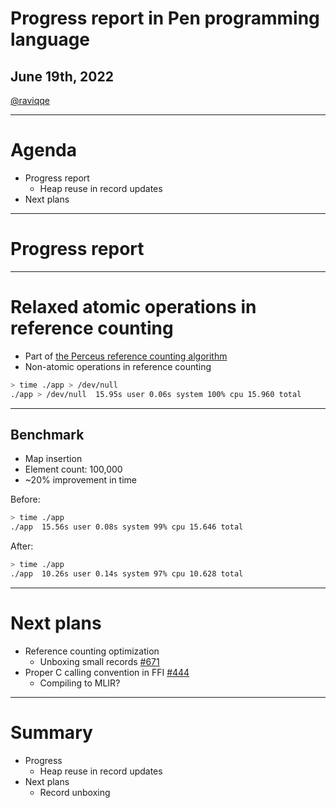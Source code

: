 # Progress report in Pen programming language

## June 19th, 2022

[@raviqqe](https://github.com/raviqqe)

---

# Agenda

- Progress report
  - Heap reuse in record updates
- Next plans

---

# Progress report

---

# Relaxed atomic operations in reference counting

- Part of [the Perceus reference counting algorithm](https://www.microsoft.com/en-us/research/publication/perceus-garbage-free-reference-counting-with-reuse/)
- Non-atomic operations in reference counting

```sh
> time ./app > /dev/null
./app > /dev/null  15.95s user 0.06s system 100% cpu 15.960 total
```

---

## Benchmark

- Map insertion
- Element count: 100,000
- ~20% improvement in time

Before:

```sh
> time ./app
./app  15.56s user 0.08s system 99% cpu 15.646 total
```

After:

```sh
> time ./app
./app  10.26s user 0.14s system 97% cpu 10.628 total
```

---

# Next plans

- Reference counting optimization
  - Unboxing small records [#671](https://github.com/pen-lang/pen/issues/671)
- Proper C calling convention in FFI [#444](https://github.com/pen-lang/pen/issues/444)
  - Compiling to MLIR?

---

# Summary

- Progress
  - Heap reuse in record updates
- Next plans
  - Record unboxing
